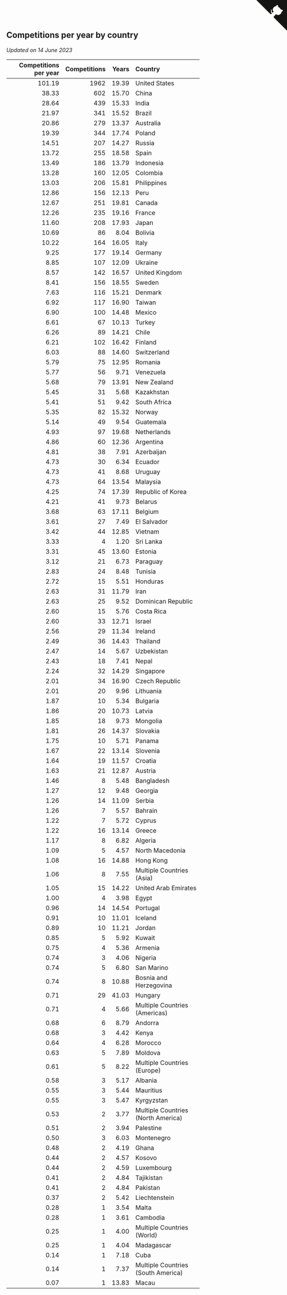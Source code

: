 ## Competitions per year by country

*Updated on 14 June 2023*

| Competitions per year | Competitions | Years | Country |
| ---: | ---: | ---: | :--- |
| 101.19 | 1962 | 19.39 | United States |
| 38.33 | 602 | 15.70 | China |
| 28.64 | 439 | 15.33 | India |
| 21.97 | 341 | 15.52 | Brazil |
| 20.86 | 279 | 13.37 | Australia |
| 19.39 | 344 | 17.74 | Poland |
| 14.51 | 207 | 14.27 | Russia |
| 13.72 | 255 | 18.58 | Spain |
| 13.49 | 186 | 13.79 | Indonesia |
| 13.28 | 160 | 12.05 | Colombia |
| 13.03 | 206 | 15.81 | Philippines |
| 12.86 | 156 | 12.13 | Peru |
| 12.67 | 251 | 19.81 | Canada |
| 12.26 | 235 | 19.16 | France |
| 11.60 | 208 | 17.93 | Japan |
| 10.69 | 86 | 8.04 | Bolivia |
| 10.22 | 164 | 16.05 | Italy |
| 9.25 | 177 | 19.14 | Germany |
| 8.85 | 107 | 12.09 | Ukraine |
| 8.57 | 142 | 16.57 | United Kingdom |
| 8.41 | 156 | 18.55 | Sweden |
| 7.63 | 116 | 15.21 | Denmark |
| 6.92 | 117 | 16.90 | Taiwan |
| 6.90 | 100 | 14.48 | Mexico |
| 6.61 | 67 | 10.13 | Turkey |
| 6.26 | 89 | 14.21 | Chile |
| 6.21 | 102 | 16.42 | Finland |
| 6.03 | 88 | 14.60 | Switzerland |
| 5.79 | 75 | 12.95 | Romania |
| 5.77 | 56 | 9.71 | Venezuela |
| 5.68 | 79 | 13.91 | New Zealand |
| 5.45 | 31 | 5.68 | Kazakhstan |
| 5.41 | 51 | 9.42 | South Africa |
| 5.35 | 82 | 15.32 | Norway |
| 5.14 | 49 | 9.54 | Guatemala |
| 4.93 | 97 | 19.68 | Netherlands |
| 4.86 | 60 | 12.36 | Argentina |
| 4.81 | 38 | 7.91 | Azerbaijan |
| 4.73 | 30 | 6.34 | Ecuador |
| 4.73 | 41 | 8.68 | Uruguay |
| 4.73 | 64 | 13.54 | Malaysia |
| 4.25 | 74 | 17.39 | Republic of Korea |
| 4.21 | 41 | 9.73 | Belarus |
| 3.68 | 63 | 17.11 | Belgium |
| 3.61 | 27 | 7.49 | El Salvador |
| 3.42 | 44 | 12.85 | Vietnam |
| 3.33 | 4 | 1.20 | Sri Lanka |
| 3.31 | 45 | 13.60 | Estonia |
| 3.12 | 21 | 6.73 | Paraguay |
| 2.83 | 24 | 8.48 | Tunisia |
| 2.72 | 15 | 5.51 | Honduras |
| 2.63 | 31 | 11.79 | Iran |
| 2.63 | 25 | 9.52 | Dominican Republic |
| 2.60 | 15 | 5.76 | Costa Rica |
| 2.60 | 33 | 12.71 | Israel |
| 2.56 | 29 | 11.34 | Ireland |
| 2.49 | 36 | 14.43 | Thailand |
| 2.47 | 14 | 5.67 | Uzbekistan |
| 2.43 | 18 | 7.41 | Nepal |
| 2.24 | 32 | 14.29 | Singapore |
| 2.01 | 34 | 16.90 | Czech Republic |
| 2.01 | 20 | 9.96 | Lithuania |
| 1.87 | 10 | 5.34 | Bulgaria |
| 1.86 | 20 | 10.73 | Latvia |
| 1.85 | 18 | 9.73 | Mongolia |
| 1.81 | 26 | 14.37 | Slovakia |
| 1.75 | 10 | 5.71 | Panama |
| 1.67 | 22 | 13.14 | Slovenia |
| 1.64 | 19 | 11.57 | Croatia |
| 1.63 | 21 | 12.87 | Austria |
| 1.46 | 8 | 5.48 | Bangladesh |
| 1.27 | 12 | 9.48 | Georgia |
| 1.26 | 14 | 11.09 | Serbia |
| 1.26 | 7 | 5.57 | Bahrain |
| 1.22 | 7 | 5.72 | Cyprus |
| 1.22 | 16 | 13.14 | Greece |
| 1.17 | 8 | 6.82 | Algeria |
| 1.09 | 5 | 4.57 | North Macedonia |
| 1.08 | 16 | 14.88 | Hong Kong |
| 1.06 | 8 | 7.55 | Multiple Countries (Asia) |
| 1.05 | 15 | 14.22 | United Arab Emirates |
| 1.00 | 4 | 3.98 | Egypt |
| 0.96 | 14 | 14.54 | Portugal |
| 0.91 | 10 | 11.01 | Iceland |
| 0.89 | 10 | 11.21 | Jordan |
| 0.85 | 5 | 5.92 | Kuwait |
| 0.75 | 4 | 5.36 | Armenia |
| 0.74 | 3 | 4.06 | Nigeria |
| 0.74 | 5 | 6.80 | San Marino |
| 0.74 | 8 | 10.88 | Bosnia and Herzegovina |
| 0.71 | 29 | 41.03 | Hungary |
| 0.71 | 4 | 5.66 | Multiple Countries (Americas) |
| 0.68 | 6 | 8.79 | Andorra |
| 0.68 | 3 | 4.42 | Kenya |
| 0.64 | 4 | 6.28 | Morocco |
| 0.63 | 5 | 7.89 | Moldova |
| 0.61 | 5 | 8.22 | Multiple Countries (Europe) |
| 0.58 | 3 | 5.17 | Albania |
| 0.55 | 3 | 5.44 | Mauritius |
| 0.55 | 3 | 5.47 | Kyrgyzstan |
| 0.53 | 2 | 3.77 | Multiple Countries (North America) |
| 0.51 | 2 | 3.94 | Palestine |
| 0.50 | 3 | 6.03 | Montenegro |
| 0.48 | 2 | 4.19 | Ghana |
| 0.44 | 2 | 4.57 | Kosovo |
| 0.44 | 2 | 4.59 | Luxembourg |
| 0.41 | 2 | 4.84 | Tajikistan |
| 0.41 | 2 | 4.84 | Pakistan |
| 0.37 | 2 | 5.42 | Liechtenstein |
| 0.28 | 1 | 3.54 | Malta |
| 0.28 | 1 | 3.61 | Cambodia |
| 0.25 | 1 | 4.00 | Multiple Countries (World) |
| 0.25 | 1 | 4.04 | Madagascar |
| 0.14 | 1 | 7.18 | Cuba |
| 0.14 | 1 | 7.37 | Multiple Countries (South America) |
| 0.07 | 1 | 13.83 | Macau |


<a href="https://github.com/jonatanklosko/wca_statistics" class="github-corner" aria-label="View source on Github"><svg width="80" height="80" viewBox="0 0 250 250" style="fill:#151513; color:#fff; position: absolute; top: 0; border: 0; right: 0;" aria-hidden="true"><path d="M0,0 L115,115 L130,115 L142,142 L250,250 L250,0 Z"></path><path d="M128.3,109.0 C113.8,99.7 119.0,89.6 119.0,89.6 C122.0,82.7 120.5,78.6 120.5,78.6 C119.2,72.0 123.4,76.3 123.4,76.3 C127.3,80.9 125.5,87.3 125.5,87.3 C122.9,97.6 130.6,101.9 134.4,103.2" fill="currentColor" style="transform-origin: 130px 106px;" class="octo-arm"></path><path d="M115.0,115.0 C114.9,115.1 118.7,116.5 119.8,115.4 L133.7,101.6 C136.9,99.2 139.9,98.4 142.2,98.6 C133.8,88.0 127.5,74.4 143.8,58.0 C148.5,53.4 154.0,51.2 159.7,51.0 C160.3,49.4 163.2,43.6 171.4,40.1 C171.4,40.1 176.1,42.5 178.8,56.2 C183.1,58.6 187.2,61.8 190.9,65.4 C194.5,69.0 197.7,73.2 200.1,77.6 C213.8,80.2 216.3,84.9 216.3,84.9 C212.7,93.1 206.9,96.0 205.4,96.6 C205.1,102.4 203.0,107.8 198.3,112.5 C181.9,128.9 168.3,122.5 157.7,114.1 C157.9,116.9 156.7,120.9 152.7,124.9 L141.0,136.5 C139.8,137.7 141.6,141.9 141.8,141.8 Z" fill="currentColor" class="octo-body"></path></svg></a><style>.github-corner:hover .octo-arm{animation:octocat-wave 560ms ease-in-out}@keyframes octocat-wave{0%,100%{transform:rotate(0)}20%,60%{transform:rotate(-25deg)}40%,80%{transform:rotate(10deg)}}@media (max-width:500px){.github-corner:hover .octo-arm{animation:none}.github-corner .octo-arm{animation:octocat-wave 560ms ease-in-out}}</style>
